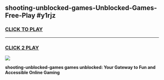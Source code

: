 
## shooting-unblocked-games-Unblocked-Games-Free-Play #y1rjz
<h3>
<a href="https://us.freeplayer.one?title=shooting-unblocked-games&ref=9M">CLICK TO PLAY</a></h3>
<hr>

<h3>
<a href="https://us.freeplayer.one?title=shooting-unblocked-games&ref=9M">CLICK 2 PLAY</a>
  
</h3>

<a href="https://us.freeplayer.one?title=shooting-unblocked-games&ref=9M"><img src="https://clearcache.store/games.png"></a>


**shooting-unblocked-games games unblocked: Your Gateway to Fun and Accessible Online Gaming**
